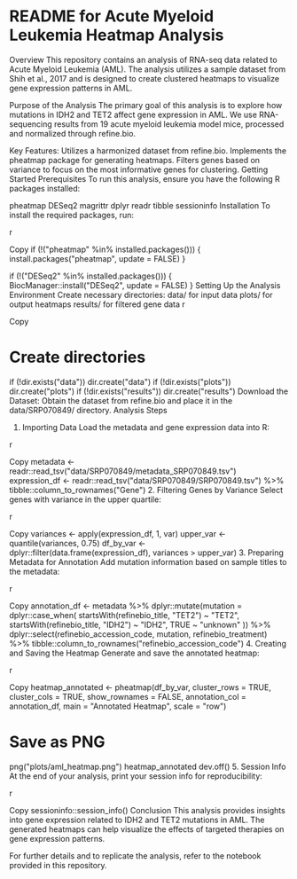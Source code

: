 # README for Acute Myeloid Leukemia Heatmap Analysis
Overview
This repository contains an analysis of RNA-seq data related to Acute Myeloid Leukemia (AML). The analysis utilizes a sample dataset from Shih et al., 2017 and is designed to create clustered heatmaps to visualize gene expression patterns in AML.

Purpose of the Analysis
The primary goal of this analysis is to explore how mutations in IDH2 and TET2 affect gene expression in AML. We use RNA-sequencing results from 19 acute myeloid leukemia model mice, processed and normalized through refine.bio.

Key Features:
Utilizes a harmonized dataset from refine.bio.
Implements the pheatmap package for generating heatmaps.
Filters genes based on variance to focus on the most informative genes for clustering.
Getting Started
Prerequisites
To run this analysis, ensure you have the following R packages installed:

pheatmap
DESeq2
magrittr
dplyr
readr
tibble
sessioninfo
Installation
To install the required packages, run:

r

Copy
if (!("pheatmap" %in% installed.packages())) {
  install.packages("pheatmap", update = FALSE)
}

if (!("DESeq2" %in% installed.packages())) {
  BiocManager::install("DESeq2", update = FALSE)
}
Setting Up the Analysis Environment
Create necessary directories:
data/ for input data
plots/ for output heatmaps
results/ for filtered gene data
r

Copy
# Create directories
if (!dir.exists("data")) dir.create("data")
if (!dir.exists("plots")) dir.create("plots")
if (!dir.exists("results")) dir.create("results")
Download the Dataset:
Obtain the dataset from refine.bio and place it in the data/SRP070849/ directory.
Analysis Steps
1. Importing Data
Load the metadata and gene expression data into R:

r

Copy
metadata <- readr::read_tsv("data/SRP070849/metadata_SRP070849.tsv")
expression_df <- readr::read_tsv("data/SRP070849/SRP070849.tsv") %>%
  tibble::column_to_rownames("Gene")
2. Filtering Genes by Variance
Select genes with variance in the upper quartile:

r

Copy
variances <- apply(expression_df, 1, var)
upper_var <- quantile(variances, 0.75)
df_by_var <- dplyr::filter(data.frame(expression_df), variances > upper_var)
3. Preparing Metadata for Annotation
Add mutation information based on sample titles to the metadata:

r

Copy
annotation_df <- metadata %>%
  dplyr::mutate(mutation = dplyr::case_when(
    startsWith(refinebio_title, "TET2") ~ "TET2",
    startsWith(refinebio_title, "IDH2") ~ "IDH2",
    TRUE ~ "unknown"
  )) %>%
  dplyr::select(refinebio_accession_code, mutation, refinebio_treatment) %>%
  tibble::column_to_rownames("refinebio_accession_code")
4. Creating and Saving the Heatmap
Generate and save the annotated heatmap:

r

Copy
heatmap_annotated <- pheatmap(df_by_var, 
                               cluster_rows = TRUE, 
                               cluster_cols = TRUE, 
                               show_rownames = FALSE, 
                               annotation_col = annotation_df, 
                               main = "Annotated Heatmap",
                               scale = "row")

# Save as PNG
png("plots/aml_heatmap.png")
heatmap_annotated
dev.off()
5. Session Info
At the end of your analysis, print your session info for reproducibility:

r

Copy
sessioninfo::session_info()
Conclusion
This analysis provides insights into gene expression related to IDH2 and TET2 mutations in AML. The generated heatmaps can help visualize the effects of targeted therapies on gene expression patterns.

For further details and to replicate the analysis, refer to the notebook provided in this repository.